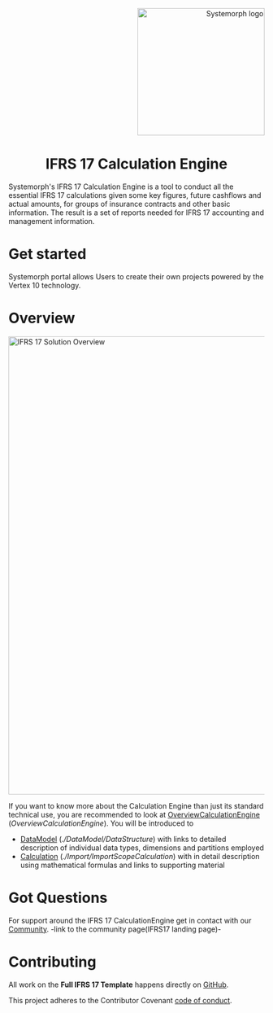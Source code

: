 <p align="right">
<img width="250" src="https://portal.systemorph.cloud/api/project/ifrs17ce/env/dc/file/download?path=Images/Systemorph_logo.png" alt="Systemorph logo">
</p>

<h1 align="center">IFRS 17 Calculation Engine</h1>

Systemorph's IFRS 17 Calculation Engine is a tool to conduct all the essential IFRS 17 calculations given some key figures, future cashflows and actual amounts, for groups of insurance contracts and other basic information. The result is a set of reports needed for IFRS 17 accounting and management information.

# Get started

Systemorph portal allows Users to create their own projects powered by the Vertex 10 technology. 

# Overview

<p align="left">
<img width="900" src="https://portal.systemorph.cloud/api/project/ifrs17ce/env/dc/file/download?path=Images/BigPicture.png" alt="IFRS 17 Solution Overview">
</p>


If you want to know more about the Calculation Engine than just its standard technical use, you are recommended to look at [OverviewCalculationEngine](OverviewCalculationEngine) (*OverviewCalculationEngine*). 
You will be introduced to
- [DataModel](./DataModel/DataStructure) (*./DataModel/DataStructure*) with links to detailed description of individual data types, dimensions and partitions employed
- [Calculation](./Import/ImportScopeCalculation) (*./Import/ImportScopeCalculation*) with in detail description using mathematical formulas and links to supporting material

# Got Questions

For support around the IFRS 17 CalculationEngine get in contact with our [Community](). -link to the community page(IFRS17 landing page)- 

# Contributing

All work on the **Full IFRS 17 Template** happens directly on [GitHub](https://github.com/Systemorph/IFRS17CalculationEngine). 

This project adheres to the Contributor Covenant [code of conduct](https://github.com/Systemorph/IFRS17CalculationEngine/blob/main/full-ifrs17-template/CODE_OF_CONDUCT.md).